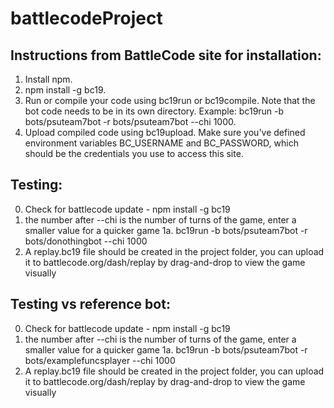 # battlecodeProject

## Instructions from BattleCode site for installation:
1. Install npm.
2. npm install -g bc19.
3. Run or compile your code using bc19run or bc19compile. Note that the bot code needs to be in its own directory. Example: bc19run -b bots/psuteam7bot -r bots/psuteam7bot --chi 1000.
4.  Upload compiled code using bc19upload. Make sure you've defined environment variables BC_USERNAME and BC_PASSWORD, which should be the credentials you use to access this site.

## Testing:
0. Check for battlecode update - npm install -g bc19
1. the number after --chi is the number of turns of the game, enter a smaller value for a quicker game
1a. bc19run -b bots/psuteam7bot -r bots/donothingbot --chi 1000
2. A replay.bc19 file should be created in the project folder, you can upload it to battlecode.org/dash/replay by drag-and-drop to view the game visually

## Testing vs reference bot:
0. Check for battlecode update - npm install -g bc19
1. the number after --chi is the number of turns of the game, enter a smaller value for a quicker game
1a. bc19run -b bots/psuteam7bot -r bots/examplefuncsplayer --chi 1000
2. A replay.bc19 file should be created in the project folder, you can upload it to battlecode.org/dash/replay by drag-and-drop to view the game visually